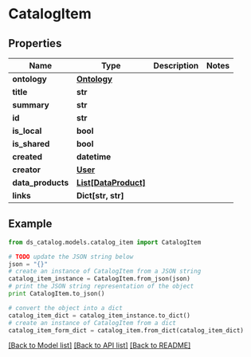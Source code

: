 # CatalogItem


## Properties

Name | Type | Description | Notes
------------ | ------------- | ------------- | -------------
**ontology** | [**Ontology**](Ontology.md) |  | 
**title** | **str** |  | 
**summary** | **str** |  | 
**id** | **str** |  | 
**is_local** | **bool** |  | 
**is_shared** | **bool** |  | 
**created** | **datetime** |  | 
**creator** | [**User**](User.md) |  | 
**data_products** | [**List[DataProduct]**](DataProduct.md) |  | 
**links** | **Dict[str, str]** |  | 

## Example

```python
from ds_catalog.models.catalog_item import CatalogItem

# TODO update the JSON string below
json = "{}"
# create an instance of CatalogItem from a JSON string
catalog_item_instance = CatalogItem.from_json(json)
# print the JSON string representation of the object
print CatalogItem.to_json()

# convert the object into a dict
catalog_item_dict = catalog_item_instance.to_dict()
# create an instance of CatalogItem from a dict
catalog_item_form_dict = catalog_item.from_dict(catalog_item_dict)
```
[[Back to Model list]](../README.md#documentation-for-models) [[Back to API list]](../README.md#documentation-for-api-endpoints) [[Back to README]](../README.md)


